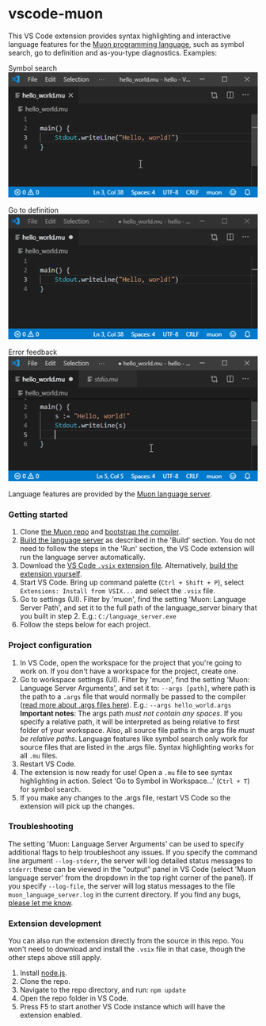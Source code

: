 # vscode-muon

This VS Code extension provides syntax highlighting and interactive language features for the [Muon programming language](https://github.com/nickmqb/muon), such as symbol search, go to definition and as-you-type diagnostics. Examples:

Symbol search  
![alt text](https://github.com/nickmqb/vscode-muon/blob/master/symbol-search.gif "Symbol search")

Go to definition  
![alt text](https://github.com/nickmqb/vscode-muon/blob/master/go-to-definition.gif "Go to definition")

Error feedback  
![alt text](https://github.com/nickmqb/vscode-muon/blob/master/error-feedback.gif "Error feedback")

Language features are provided by the [Muon language server](https://github.com/nickmqb/muon/blob/master/language_server/README.md).

### Getting started

1. Clone [the Muon repo](https://github.com/nickmqb/muon) and [bootstrap the compiler](https://github.com/nickmqb/muon/blob/master/docs/getting_started.md).
2. [Build the language server](https://github.com/nickmqb/muon/blob/master/language_server/README.md#Build) as described in the 'Build' section. You do not need to follow the steps in the 'Run' section, the VS Code extension will run the language server automatically.
3. Download the [VS Code `.vsix` extension file](https://github.com/nickmqb/vscode-muon/releases/download/v0.1.0/vscode-muon-0.1.0.vsix). Alternatively, [build the extension yourself](#extension-development).
4. Start VS Code. Bring up command palette (`Ctrl + Shift + P`), select `Extensions: Install from VSIX...` and select the `.vsix` file.
5. Go to settings (UI). Filter by 'muon', find the setting 'Muon: Language Server Path', and set it to the full path of the language_server binary that you built in step 2. E.g.: `C:/language_server.exe`
6. Follow the steps below for each project.

### Project configuration

1. In VS Code, open the workspace for the project that you're going to work on. If you don't have a workspace for the project, create one.
2. Go to workspace settings (UI). Filter by 'muon', find the setting 'Muon: Language Server Arguments', and set it to: `--args [path]`, where path is the path to a `.args` file that would normally be passed to the compiler ([read more about .args files here](https://github.com/nickmqb/muon/blob/master/docs/getting_started.md#args-files)). E.g.: `--args hello_world.args`  
	**Important notes**: The args path _must not contain any spaces_. If you specify a relative path, it will be interpreted as being relative to first folder of your workspace. Also, all source file paths in the args file _must be relative paths_. Language features like symbol search only work for source files that are listed in the .args file. Syntax highlighting works for all `.mu` files.
3. Restart VS Code.
4. The extension is now ready for use! Open a `.mu` file to see syntax highlighting in action. Select 'Go to Symbol in Workspace...' (`Ctrl + T`) for symbol search.
5. If you make any changes to the .args file, restart VS Code so the extension will pick up the changes.

### Troubleshooting

The setting 'Muon: Language Server Arguments' can be used to specify additional flags to help troubleshoot any issues. If you specify the command line argument `--log-stderr`, the server will log detailed status messages to `stderr`: these can be viewed in the "output" panel in VS Code (select 'Muon language server' from the dropdown in the top right corner of the panel). If you specify `--log-file`, the server will log status messages to the file `muon_language_server.log` in the current directory. If you find any bugs, [please let me know](https://github.com/nickmqb/vscode-muon/issues).

### Extension development

You can also run the extension directly from the source in this repo. You won't need to download and install the `.vsix` file in that case, though the other steps above still apply.

1. Install [node.js](https://nodejs.org/).
2. Clone the repo.
3. Navigate to the repo directory, and run: `npm update`
4. Open the repo folder in VS Code.
5. Press F5 to start another VS Code instance which will have the extension enabled.
